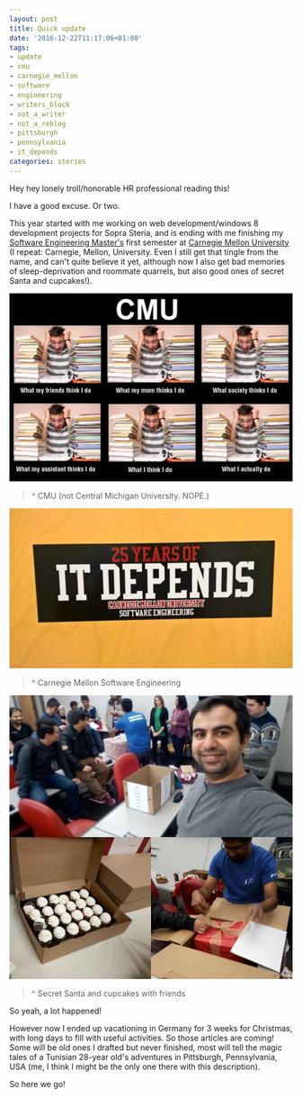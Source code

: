 ```yaml
---
layout: post
title: Quick update
date: '2016-12-22T11:17:06+01:00'
tags:
- update
- cmu
- carnegie_mellon
- software
- engineering
- writers_block
- not_a_writer
- not_a_reblog
- pittsburgh
- pennsylvania
- it_depends
categories: stories
---
```

Hey hey lonely troll/honorable HR professional reading this!

I have a good excuse. Or two.

This year started with me working on web development/windows 8 development projects for Sopra Steria, and is ending with me finishing my [Software Engineering Master's](http://mse.isri.cmu.edu/software-engineering/web3-programs/MSIT-SE/index.html) first semester at [Carnegie Mellon University](https://www.cmu.edu/) (I repeat: Carnegie, Mellon, University. Even I still get that tingle from the name, and can't quite believe it yet, although now I also get bad memories of sleep-deprivation and roommate quarrels, but also good ones of secret Santa and cupcakes!).

![](/images/QuickUpdate/meme.jpg)

> ^ CMU (not Central Michigan University. NOPE.)

![](/images/QuickUpdate/it_depends.jpg)

> ^ Carnegie Mellon Software Engineering

![](/images/QuickUpdate/secret_santa.jpg)

> ^ Secret Santa and cupcakes with friends

So yeah, a lot happened!

However now I ended up vacationing in Germany for 3 weeks for Christmas, with long days to fill with useful activities. So those articles are coming! Some will be old ones I drafted but never finished, most will tell the magic tales of a Tunisian 28-year old's adventures in Pittsburgh, Pennsylvania, USA (me, I think I might be the only one there with this description).

So here we go!

